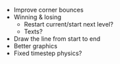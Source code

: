 - Improve corner bounces
- Winning & losing
    - Restart current/start next level?
    - Texts?
- Draw the line from start to end
- Better graphics
- Fixed timestep physics?